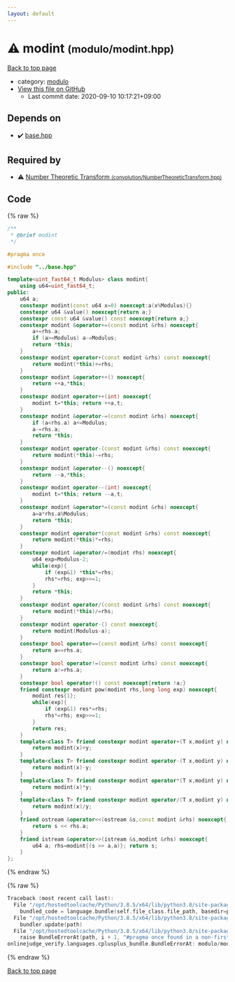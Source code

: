 ```yaml
---
layout: default
---
```


<!-- mathjax config similar to math.stackexchange -->
<script type="text/javascript" async
  src="https://cdnjs.cloudflare.com/ajax/libs/mathjax/2.7.5/MathJax.js?config=TeX-MML-AM_CHTML">
</script>
<script type="text/x-mathjax-config">
  MathJax.Hub.Config({
    TeX: { equationNumbers: { autoNumber: "AMS" }},
    tex2jax: {
      inlineMath: [ ['$','$'] ],
      processEscapes: true
    },
    "HTML-CSS": { matchFontHeight: false },
    displayAlign: "left",
    displayIndent: "2em"
  });
</script>

<script type="text/javascript" src="https://cdnjs.cloudflare.com/ajax/libs/jquery/3.4.1/jquery.min.js"></script>
<script src="https://cdn.jsdelivr.net/npm/jquery-balloon-js@1.1.2/jquery.balloon.min.js" integrity="sha256-ZEYs9VrgAeNuPvs15E39OsyOJaIkXEEt10fzxJ20+2I=" crossorigin="anonymous"></script>
<script type="text/javascript" src="../../assets/js/copy-button.js"></script>
<link rel="stylesheet" href="../../assets/css/copy-button.css" />


# :warning: modint <small>(modulo/modint.hpp)</small>

<a href="../../index.html">Back to top page</a>

* category: <a href="../../index.html#5dcb4a1ea5a35da52691d50c8313c333">modulo</a>
* <a href="{{ site.github.repository_url }}/blob/master/modulo/modint.hpp">View this file on GitHub</a>
    - Last commit date: 2020-09-10 10:17:21+09:00




## Depends on

* :heavy_check_mark: <a href="../base.hpp.html">base.hpp</a>


## Required by

* :warning: <a href="../convolution/NumberTheoreticTransform.hpp.html">Number Theoretic Transform <small>(convolution/NumberTheoreticTransform.hpp)</small></a>


## Code

<a id="unbundled"></a>
{% raw %}
```cpp
/**
 * @brief modint
 */

#pragma once

#include "../base.hpp"

template<uint_fast64_t Modulus> class modint{
    using u64=uint_fast64_t;
public:
    u64 a;
    constexpr modint(const u64 x=0) noexcept:a(x%Modulus){}
    constexpr u64 &value() noexcept{return a;}
    constexpr const u64 &value() const noexcept{return a;}
    constexpr modint &operator+=(const modint &rhs) noexcept{
        a+=rhs.a;
        if (a>=Modulus) a-=Modulus;
        return *this;
    }
    constexpr modint operator+(const modint &rhs) const noexcept{
        return modint(*this)+=rhs;
    }
    constexpr modint &operator++() noexcept{
        return ++a,*this;
    }
    constexpr modint operator++(int) noexcept{
        modint t=*this; return ++a,t;
    }
    constexpr modint &operator-=(const modint &rhs) noexcept{
        if (a<rhs.a) a+=Modulus;
        a-=rhs.a;
        return *this;
    }
    constexpr modint operator-(const modint &rhs) const noexcept{
        return modint(*this)-=rhs;
    }
    constexpr modint &operator--() noexcept{
        return --a,*this;
    }
    constexpr modint operator--(int) noexcept{
        modint t=*this; return --a,t;
    }
    constexpr modint &operator*=(const modint &rhs) noexcept{
        a=a*rhs.a%Modulus;
        return *this;
    }
    constexpr modint operator*(const modint &rhs) const noexcept{
        return modint(*this)*=rhs;
    }
    constexpr modint &operator/=(modint rhs) noexcept{
        u64 exp=Modulus-2;
        while(exp){
            if (exp&1) *this*=rhs;
            rhs*=rhs; exp>>=1;
        }
        return *this;
    }
    constexpr modint operator/(const modint &rhs) const noexcept{
        return modint(*this)/=rhs;
    }
    constexpr modint operator-() const noexcept{
        return modint(Modulus-a);
    }
    constexpr bool operator==(const modint &rhs) const noexcept{
        return a==rhs.a;
    }
    constexpr bool operator!=(const modint &rhs) const noexcept{
        return a!=rhs.a;
    }
    constexpr bool operator!() const noexcept{return !a;}
    friend constexpr modint pow(modint rhs,long long exp) noexcept{
        modint res{1};
        while(exp){
            if (exp&1) res*=rhs;
            rhs*=rhs; exp>>=1;
        }
        return res;
    }
    template<class T> friend constexpr modint operator+(T x,modint y) noexcept{
        return modint(x)+y;
    }
    template<class T> friend constexpr modint operator-(T x,modint y) noexcept{
        return modint(x)-y;
    }
    template<class T> friend constexpr modint operator*(T x,modint y) noexcept{
        return modint(x)*y;
    }
    template<class T> friend constexpr modint operator/(T x,modint y) noexcept{
        return modint(x)/y;
    }
    friend ostream &operator<<(ostream &s,const modint &rhs) noexcept{
        return s << rhs.a;
    }
    friend istream &operator>>(istream &s,modint &rhs) noexcept{
        u64 a; rhs=modint{(s >> a,a)}; return s;
    }
};
```
{% endraw %}

<a id="bundled"></a>
{% raw %}
```cpp
Traceback (most recent call last):
  File "/opt/hostedtoolcache/Python/3.8.5/x64/lib/python3.8/site-packages/onlinejudge_verify/docs.py", line 349, in write_contents
    bundled_code = language.bundle(self.file_class.file_path, basedir=pathlib.Path.cwd())
  File "/opt/hostedtoolcache/Python/3.8.5/x64/lib/python3.8/site-packages/onlinejudge_verify/languages/cplusplus.py", line 185, in bundle
    bundler.update(path)
  File "/opt/hostedtoolcache/Python/3.8.5/x64/lib/python3.8/site-packages/onlinejudge_verify/languages/cplusplus_bundle.py", line 310, in update
    raise BundleErrorAt(path, i + 1, "#pragma once found in a non-first line")
onlinejudge_verify.languages.cplusplus_bundle.BundleErrorAt: modulo/modint.hpp: line 5: #pragma once found in a non-first line

```
{% endraw %}

<a href="../../index.html">Back to top page</a>

